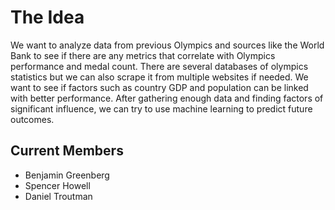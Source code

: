 # The Idea
We want to analyze data from previous Olympics and sources like the World Bank to see if there are any metrics that correlate with Olympics performance and medal count.
There are several databases of olympics statistics but we can also scrape it from multiple websites if needed.
We want to see if factors such as country GDP and population can be linked with better performance.
After gathering enough data and finding factors of significant influence, we can try to use machine learning to predict future outcomes.

## Current Members
- Benjamin Greenberg
- Spencer Howell
- Daniel Troutman

